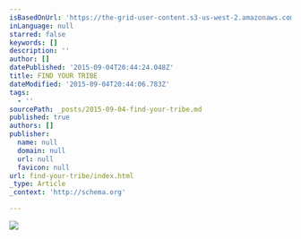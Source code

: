 ```yaml
---
isBasedOnUrl: 'https://the-grid-user-content.s3-us-west-2.amazonaws.com/6e24d56f-7fde-4b74-927e-1f435362ffd4.jpg'
inLanguage: null
starred: false
keywords: []
description: ''
author: []
datePublished: '2015-09-04T20:44:24.048Z'
title: FIND YOUR TRIBE
dateModified: '2015-09-04T20:44:06.783Z'
tags:
  - ''
sourcePath: _posts/2015-09-04-find-your-tribe.md
published: true
authors: []
publisher:
  name: null
  domain: null
  url: null
  favicon: null
url: find-your-tribe/index.html
_type: Article
_context: 'http://schema.org'

---
```

![](https://the-grid-user-content.s3-us-west-2.amazonaws.com/6e24d56f-7fde-4b74-927e-1f435362ffd4.jpg)

##